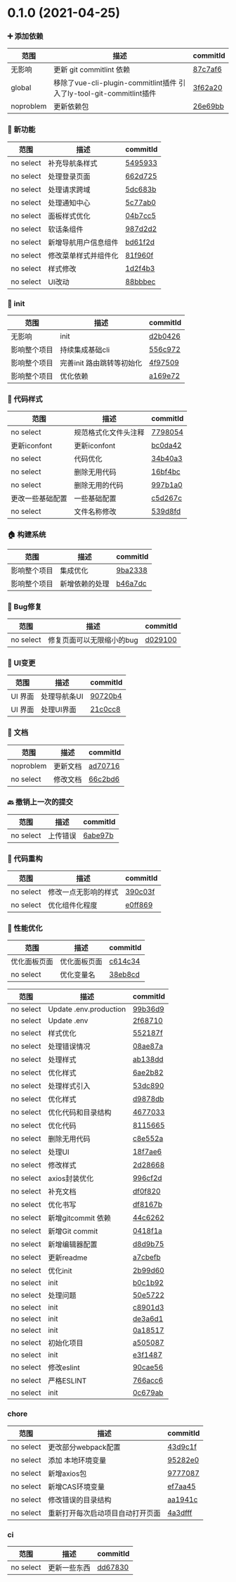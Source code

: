 # 0.1.0 (2021-04-25)

### ➕ 添加依赖
范围|描述|commitId
--|--|--
|  无影响 | 更新 git commitlint 依赖 | [87c7af6](http://192.168.200.205/qianduan/qishi/qishi-wiki/commits/87c7af6)|
|  global | 移除了vue-cli-plugin-commitlint插件  引入了ly-tool-git-commitlint插件 | [3f62a20](http://192.168.200.205/qianduan/qishi/qishi-wiki/commits/3f62a20)|
|  noproblem | 更新依赖包 | [26e69bb](http://192.168.200.205/qianduan/qishi/qishi-wiki/commits/26e69bb)|


### 🌟 新功能
范围|描述|commitId
--|--|--
|  no select | 补充导航条样式 | [5495933](http://192.168.200.205/qianduan/qishi/qishi-wiki/commits/5495933)|
|  no select | 处理登录页面 | [662d725](http://192.168.200.205/qianduan/qishi/qishi-wiki/commits/662d725)|
|  no select | 处理请求跨域 | [5dc683b](http://192.168.200.205/qianduan/qishi/qishi-wiki/commits/5dc683b)|
|  no select | 处理通知中心 | [5c77ab0](http://192.168.200.205/qianduan/qishi/qishi-wiki/commits/5c77ab0)|
|  no select | 面板样式优化 | [04b7cc5](http://192.168.200.205/qianduan/qishi/qishi-wiki/commits/04b7cc5)|
|  no select | 软话条组件 | [987d2d2](http://192.168.200.205/qianduan/qishi/qishi-wiki/commits/987d2d2)|
|  no select | 新增导航用户信息组件 | [bd61f2d](http://192.168.200.205/qianduan/qishi/qishi-wiki/commits/bd61f2d)|
|  no select | 修改菜单样式并组件化 | [81f960f](http://192.168.200.205/qianduan/qishi/qishi-wiki/commits/81f960f)|
|  no select | 样式修改 | [1d2f4b3](http://192.168.200.205/qianduan/qishi/qishi-wiki/commits/1d2f4b3)|
|  no select | UI改动 | [88bbbec](http://192.168.200.205/qianduan/qishi/qishi-wiki/commits/88bbbec)|


### 🎉 init
范围|描述|commitId
--|--|--
|  无影响 | init | [d2b0426](http://192.168.200.205/qianduan/qishi/qishi-wiki/commits/d2b0426)|
|  影响整个项目 | 持续集成基础cli | [556c972](http://192.168.200.205/qianduan/qishi/qishi-wiki/commits/556c972)|
|  影响整个项目 | 完善init 路由跳转等初始化 | [4f97509](http://192.168.200.205/qianduan/qishi/qishi-wiki/commits/4f97509)|
|  影响整个项目 | 优化依赖 | [a169e72](http://192.168.200.205/qianduan/qishi/qishi-wiki/commits/a169e72)|


### 🎨 代码样式
范围|描述|commitId
--|--|--
|  no select | 规范格式化文件头注释 | [7798054](http://192.168.200.205/qianduan/qishi/qishi-wiki/commits/7798054)|
|  更新iconfont | 更新iconfont | [bc0da42](http://192.168.200.205/qianduan/qishi/qishi-wiki/commits/bc0da42)|
|  no select | 代码优化 | [34b40a3](http://192.168.200.205/qianduan/qishi/qishi-wiki/commits/34b40a3)|
|  no select | 删除无用代码 | [16bf4bc](http://192.168.200.205/qianduan/qishi/qishi-wiki/commits/16bf4bc)|
|  no select | 删除无用的代码 | [997b1a0](http://192.168.200.205/qianduan/qishi/qishi-wiki/commits/997b1a0)|
|  更改一些基础配置 | 一些基础配置 | [c5d267c](http://192.168.200.205/qianduan/qishi/qishi-wiki/commits/c5d267c)|
|  no select | 文件名称修改 | [539d8fd](http://192.168.200.205/qianduan/qishi/qishi-wiki/commits/539d8fd)|


### 🏠 构建系统
范围|描述|commitId
--|--|--
|  影响整个项目 | 集成优化 | [9ba2338](http://192.168.200.205/qianduan/qishi/qishi-wiki/commits/9ba2338)|
|  影响整个项目 | 新增依赖的处理 | [b46a7dc](http://192.168.200.205/qianduan/qishi/qishi-wiki/commits/b46a7dc)|


### 🐛 Bug修复
范围|描述|commitId
--|--|--
|  no select | 修复页面可以无限缩小的bug | [d029100](http://192.168.200.205/qianduan/qishi/qishi-wiki/commits/d029100)|


### 💄 UI变更
范围|描述|commitId
--|--|--
|  UI 界面 | 处理导航条UI | [90720b4](http://192.168.200.205/qianduan/qishi/qishi-wiki/commits/90720b4)|
|  UI 界面 | 处理UI界面 | [21c0cc8](http://192.168.200.205/qianduan/qishi/qishi-wiki/commits/21c0cc8)|


### 📝 文档
范围|描述|commitId
--|--|--
|  noproblem | 更新文档 | [ad70716](http://192.168.200.205/qianduan/qishi/qishi-wiki/commits/ad70716)|
|  no select | 修改文档 | [66c2bd6](http://192.168.200.205/qianduan/qishi/qishi-wiki/commits/66c2bd6)|


### 🔙 撤销上一次的提交
范围|描述|commitId
--|--|--
|  no select | 上传错误 | [6abe97b](http://192.168.200.205/qianduan/qishi/qishi-wiki/commits/6abe97b)|


### 🔨 代码重构
范围|描述|commitId
--|--|--
|  no select | 修改一点无影响的样式 | [390c03f](http://192.168.200.205/qianduan/qishi/qishi-wiki/commits/390c03f)|
|  no select | 优化组件化程度 | [e0ff869](http://192.168.200.205/qianduan/qishi/qishi-wiki/commits/e0ff869)|


### 🚀 性能优化
范围|描述|commitId
--|--|--
|  优化面板页面 | 优化面板页面 | [c614c34](http://192.168.200.205/qianduan/qishi/qishi-wiki/commits/c614c34)|
|  no select | 优化变量名 | [38eb8cd](http://192.168.200.205/qianduan/qishi/qishi-wiki/commits/38eb8cd)|


范围|描述|commitId
--|--|--
|  no select | Update .env.production | [99b36d9](http://192.168.200.205/qianduan/qishi/qishi-wiki/commits/99b36d9)|
|  no select | Update .env | [2f68710](http://192.168.200.205/qianduan/qishi/qishi-wiki/commits/2f68710)|
|  no select | 样式优化 | [552187f](http://192.168.200.205/qianduan/qishi/qishi-wiki/commits/552187f)|
|  no select | 处理错误情况 | [08ae87a](http://192.168.200.205/qianduan/qishi/qishi-wiki/commits/08ae87a)|
|  no select | 处理样式 | [ab138dd](http://192.168.200.205/qianduan/qishi/qishi-wiki/commits/ab138dd)|
|  no select | 优化样式 | [6ae2b82](http://192.168.200.205/qianduan/qishi/qishi-wiki/commits/6ae2b82)|
|  no select | 处理样式引入 | [53dc890](http://192.168.200.205/qianduan/qishi/qishi-wiki/commits/53dc890)|
|  no select | 优化样式 | [d9878db](http://192.168.200.205/qianduan/qishi/qishi-wiki/commits/d9878db)|
|  no select | 优化代码和目录结构 | [4677033](http://192.168.200.205/qianduan/qishi/qishi-wiki/commits/4677033)|
|  no select | 优化代码 | [8115665](http://192.168.200.205/qianduan/qishi/qishi-wiki/commits/8115665)|
|  no select | 删除无用代码 | [c8e552a](http://192.168.200.205/qianduan/qishi/qishi-wiki/commits/c8e552a)|
|  no select | 处理UI | [18f7ae6](http://192.168.200.205/qianduan/qishi/qishi-wiki/commits/18f7ae6)|
|  no select | 修改样式 | [2d28668](http://192.168.200.205/qianduan/qishi/qishi-wiki/commits/2d28668)|
|  no select | axios封装优化 | [996cf2d](http://192.168.200.205/qianduan/qishi/qishi-wiki/commits/996cf2d)|
|  no select | 补充文档 | [df0f820](http://192.168.200.205/qianduan/qishi/qishi-wiki/commits/df0f820)|
|  no select | 优化书写 | [df8167b](http://192.168.200.205/qianduan/qishi/qishi-wiki/commits/df8167b)|
|  no select | 新增gitcommit 依赖 | [44c6262](http://192.168.200.205/qianduan/qishi/qishi-wiki/commits/44c6262)|
|  no select | 新增Git commit | [0418f1a](http://192.168.200.205/qianduan/qishi/qishi-wiki/commits/0418f1a)|
|  no select | 新增编辑器配置 | [d8d9b75](http://192.168.200.205/qianduan/qishi/qishi-wiki/commits/d8d9b75)|
|  no select | 更新readme | [a7cbefb](http://192.168.200.205/qianduan/qishi/qishi-wiki/commits/a7cbefb)|
|  no select | 优化init | [2b99d60](http://192.168.200.205/qianduan/qishi/qishi-wiki/commits/2b99d60)|
|  no select | init | [b0c1b92](http://192.168.200.205/qianduan/qishi/qishi-wiki/commits/b0c1b92)|
|  no select | 处理问题 | [50e5722](http://192.168.200.205/qianduan/qishi/qishi-wiki/commits/50e5722)|
|  no select | init | [c8901d3](http://192.168.200.205/qianduan/qishi/qishi-wiki/commits/c8901d3)|
|  no select | init | [de3a6d1](http://192.168.200.205/qianduan/qishi/qishi-wiki/commits/de3a6d1)|
|  no select | init | [0a18517](http://192.168.200.205/qianduan/qishi/qishi-wiki/commits/0a18517)|
|  no select | 初始化项目 | [a505087](http://192.168.200.205/qianduan/qishi/qishi-wiki/commits/a505087)|
|  no select | init | [e3f1487](http://192.168.200.205/qianduan/qishi/qishi-wiki/commits/e3f1487)|
|  no select | 修改eslint | [90cae56](http://192.168.200.205/qianduan/qishi/qishi-wiki/commits/90cae56)|
|  no select | 严格ESLINT | [766acc6](http://192.168.200.205/qianduan/qishi/qishi-wiki/commits/766acc6)|
|  no select | init | [0c679ab](http://192.168.200.205/qianduan/qishi/qishi-wiki/commits/0c679ab)|


### chore
范围|描述|commitId
--|--|--
|  no select | 更改部分webpack配置 | [43d9c1f](http://192.168.200.205/qianduan/qishi/qishi-wiki/commits/43d9c1f)|
|  no select | 添加 本地环境变量 | [95282e0](http://192.168.200.205/qianduan/qishi/qishi-wiki/commits/95282e0)|
|  no select | 新增axios包 | [9777087](http://192.168.200.205/qianduan/qishi/qishi-wiki/commits/9777087)|
|  no select | 新增CAS环境变量 | [ef7aa45](http://192.168.200.205/qianduan/qishi/qishi-wiki/commits/ef7aa45)|
|  no select | 修改错误的目录结构 | [aa1941c](http://192.168.200.205/qianduan/qishi/qishi-wiki/commits/aa1941c)|
|  no select | 重新打开每次启动项目自动打开页面 | [4a3dfff](http://192.168.200.205/qianduan/qishi/qishi-wiki/commits/4a3dfff)|


### ci
范围|描述|commitId
--|--|--
|  no select | 更新一些东西 | [dd67830](http://192.168.200.205/qianduan/qishi/qishi-wiki/commits/dd67830)|

